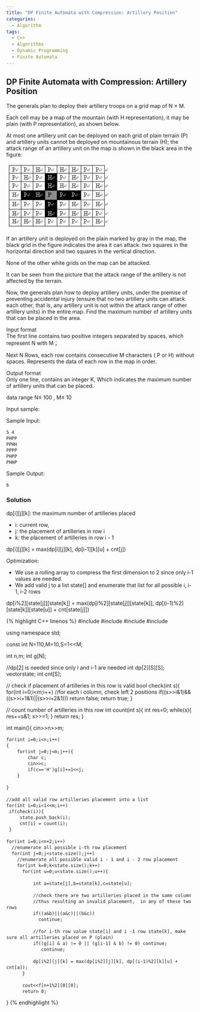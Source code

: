 ```yaml
---
title: "DP Finite Automata with Compression: Artillery Position"
categories:
  - Algorithm
tags:
  - C++
  - Algorithms
  - Dynamic Programming
  - Finite Automata
---
```


## DP Finite Automata with Compression: Artillery Position

The generals plan to deploy their artillery troops on a grid map of N × M.

Each cell may be a map of the mountain (with H representation), it may be plain (with P representation), as shown below.

At most one artillery unit can be deployed on each grid of plain terrain (P) and artillery units cannot be deployed on mountainous terrain (H); the attack range of an artillery unit on the map is shown in the black area in the figure:

![](/assets/images/dp_artillery_position.jpeg)

If an artillery unit is deployed on the plain marked by gray in the map, the black grid in the figure indicates the area it can attack: two squares in the horizontal direction and two squares in the vertical direction.

None of the other white grids on the map can be attacked.

It can be seen from the picture that the attack range of the artillery is not affected by the terrain.

Now, the generals plan how to deploy artillery units, under the premise of preventing accidental injury (ensure that no two artillery units can attack each other, that is, any artillery unit is not within the attack range of other artillery units) in the entire map. Find the maximum number of artillery units that can be placed in the area.

Input format  
The first line contains two positive integers separated by spaces, which represent N with M；

Next N Rows, each row contains consecutive M characters ( P or H) without spaces. Represents the data of each row in the map in order.

Output format  
Only one line, contains an integer K, Which indicates the maximum number of artillery units that can be placed.

data range
N≤ 100 , M≤ 10

Input sample:

Sample Input:
```
5 4
PHPP
PPHH
PPPP
PHPP
PHHP
```
Sample Output:
```
6
```

### Solution

dp[i][j][k]: the maximum number of artilleries placed  
* i: current row,
* j: the placement of artilleries in row i  
* k: the placement of artilleries in row i - 1

dp[i][j][k] = max(dp[i][j][k], dp[i-1][k][u] + cnt[j])   

Optimization:

* We use a rolling array to compress the first dimension to 2 since only i-1 values are needed.  
* We add valid j to a list state[] and enumerate that list for all possible i, i-1, i-2 rows  

dp[i%2][state[j]][state[k]] = max(dp[i%2][state[j]][state[k]], dp[(i-1)%2][state[k]][state[u]] + cnt[state[j]])  
  
{% highlight C++ linenos %}
#include<iostream>
#include<cstring>
#include<algorithm>
#include<vector>

using namespace std;

const int N=110,M=10,S=1<<M;

int n,m;
int g[N];

//dp[2] is needed since only i and i-1 are needed
int dp[2][S][S];
vector<int>state;
int cnt[S];

// check if placement of artilleries in this row is valid
bool check(int s){
    for(int i=0;i<m;i++)
      //for each i column, check left 2 positions
      if((s>>i&1)&&((s>>i+1&1)||(s>>i+2&1)))
       return false;
    return true;
}

// count number of artilleries in this row
int count(int s){
    int res=0;
    while(s){
        res+=s&1;
        s>>=1;
    }
    return res;
}

int main(){
    cin>>n>>m;

    for(int i=0;i<n;i++)
    {
        for(int j=0;j<m;j++){
            char c;
            cin>>c;
            if(c=='H')g[i]+=1<<j;
        }

    }

    //add all valid row artilleries placement into a list
    for(int i=0;i<1<<m;i++)
     if(check(i)){
         state.push_back(i);
         cnt[i] = count(i);
     }

    for(int i=0;i<n+2;i++)
      //enumerate all possible i-th row placement
      for(int j=0;j<state.size();j++)
        //enumerate all possible valid i - 1 and i - 2 row placement
        for(int k=0;k<state.size();k++)
          for(int u=0;u<state.size();u++){

              int a=state[j],b=state[k],c=state[u];

              //check there are two artilleries placed in the same column
              //thus resulting an invalid placement,  in any of these two rows
              if((a&b)||(a&c)||(b&c))
                continue;

              //for i-th row value state[i] and i -1 row state[k], make sure all artilleries placed on P (plain)
              if((g[i] & a) != 0 || (g[i-1] & b) != 0) continue;
                 continue;

              dp[i%2][j][k] = max(dp[i%2][j][k], dp[(i-1)%2][k][u] + cnt[a]);
          }

          cout<<f[n+1%2][0][0];
          return 0;
}
{% endhighlight %}
